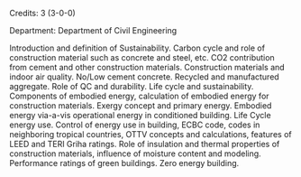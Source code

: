 Credits: 3 (3-0-0)

Department: Department of Civil Engineering

Introduction and definition of Sustainability. Carbon cycle and role of construction material such as concrete and steel, etc. CO2 contribution from cement and other construction materials. Construction materials and indoor air quality. No/Low cement concrete. Recycled and manufactured aggregate. Role of QC and durability. Life cycle and sustainability. Components of embodied energy, calculation of embodied energy for construction materials. Exergy concept and primary energy. Embodied energy via-a-vis operational energy in conditioned building. Life Cycle energy use. Control of energy use in building, ECBC code, codes in neighboring tropical countries, OTTV concepts and calculations, features of LEED and TERI Griha ratings. Role of insulation and thermal properties of construction materials, influence of moisture content and modeling. Performance ratings of green buildings. Zero energy building.